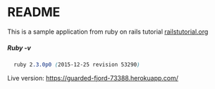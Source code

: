 
# README
This is a sample application from ruby on rails tutorial <a href="http://railstutorial.org">railstutorial.org</a>

<h5> Ruby -v </h5>

```css
  ruby 2.3.0p0 (2015-12-25 revision 53290)
```






Live version: https://guarded-fjord-73388.herokuapp.com/
